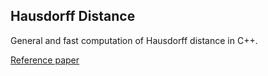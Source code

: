 ## Hausdorff Distance

General and fast computation of Hausdorff distance in C++.

[Reference paper](https://www.sciencedirect.com/science/article/pii/S0031320321000443)
